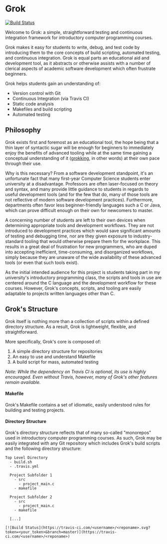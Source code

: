 # Grok

[![Build Status](https://jenkins.nhq/buildStatus/icon?job=Charlton%2FGrok%2Fmaster)](https://jenkins.nhq/job/Charlton/job/Grok/job/master/)

Welcome to Grok: a simple, straightforward testing and continuous integration framework for introductory computer programming courses.

Grok makes it easy for students to write, debug, and test code by introducing them to the core concepts of build scripting, automated testing, and continuous integration. Grok is equal parts an educational aid and development tool, as it abstracts or otherwise assists with a number of clerical aspects of academic software development which often frustrate beginners.

Grok helps students gain an understanding of:
- Version control with Git
- Continuous Integration (via Travis CI)
- Static code analysis
- Makefiles and build scripting
- Automated testing

## Philosophy

Grok exists first and foremost as an educational tool, the hope being that a thin layer of syntactic sugar will be enough for beginners to immediately enjoy the benefits of advanced tooling while at the same time gaining a conceptual understanding of it ([grokking](https://www.merriam-webster.com/dictionary/grok), in other words) at their own pace through their use.

Why is this necessary? From a software development standpoint, it's an unfortunate fact that many first-year Computer Science students enter university at a disadvantage. Professors are often laser-focused on theory and syntax, and many provide little guidance to students in regards to useful development tools (and for the few that do, many of those tools are not reflective of modern software development practices). Furthermore, departments often favor less beginner-friendly languages such a C or Java, which can prove difficult enough on their own for newcomers to master.

A concerning number of students are left to their own devices when determining appropriate tools and development workflows. They are not introduced to development practices which would save significant amounts of testing and debugging time, nor are they given exposure to industry-standard tooling that would otherwise prepare them for the workplace. This results in a great deal of frustration for new programmers, who are duped into accepting inefficient, time-consuming, and disorganized workflows, simply because they are unaware of the wide availability of these advanced tools (or even that such tools exist).

As the initial intended audience for this project is students taking part in my university's introductory programming class, the scripts and tools in use are centered around the C language and the development workflow for these courses. However, Grok's concepts, scripts, and tooling are easily adaptable to projects written languages other than C.


## Grok's Structure

Grok itself is nothing more than a collection of scripts within a defined directory structure. As a result, Grok is lightweight, flexible, and straightforward.

More specifically, Grok's core is composed of:
1. A simple directory structure for repositories
2. An easy to use and understand Makefile
3. A build script for mass, automated testing

_Note: While the dependency on Travis CI is optional, its use is highly encouraged. Even without Travis, however, many of Grok's other features remain available._

#### Makefile

Grok's Makefile contains a set of idiomatic, easily understood rules for building and testing projects.


#### Directory Structure

Grok's directory structure reflects that of many so-called "monorepos" used in introductory computer programming courses. As such, Grok may be easily integrated with any Git repository which includes Grok's build scripts and the following directory structure:

```
Top Level Directory
  - build.sh
  - .travis.yml

  Project Subfolder 1
    - src
      - project_main.c
    - makefile

  Project Subfolder 2
    - src
      - project_main.c
    - makefile

  [...]
```



```
[![Build Status](https://travis-ci.com/<username>/<reponame>.svg?token=<your_token>&branch=master)](https://travis-ci.com/<username>/<reponame>)
```
